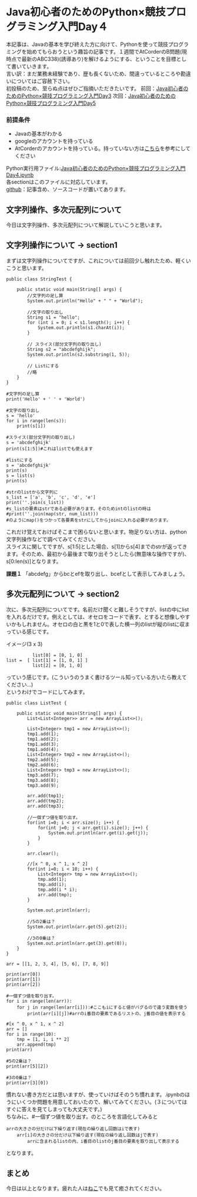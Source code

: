 # Java初心者のためのPython×競技プログラミング入門Day４
本記事は、Javaの基本を学び終えた方に向けて、Pythonを使って競技プログラミングを始めてもらおうという趣旨の記事です。１週間でAtCorderのB問題(現時点で最新のABC338)(誘導あり)を解けるようにする、ということを目標として書いていきます。  
言い訳：まだ業務未経験であり、歴も長くないため、間違っているところや勘違いについてはご容赦下さい。  
初投稿のため、至らぬ点はぜひご指摘いただきたいです。
前回：[Java初心者のためのPython×競技プログラミング入門Day3](https://qiita.com/maru3460/private/ae9cab608affad804cd7)
次回：[Java初心者のためのPython×競技プログラミング入門Day5](https://qiita.com/maru3460/private/8b5f58f44081111d90ce)

### 前提条件
 - Javaの基本がわかる
 - googleのアカウントを持っている
 - AtCorderのアカウントを持っている。持っていない方は[こちら](https://info.atcoder.jp/overview/contest/intro)を参考にしてください

Python実行用ファイル:[Java初心者のためのPython×競技プログラミング入門Day4.ipynb](https://colab.research.google.com/drive/18hyferPW_lPXoeKPUgTwl5AixgY0KfVI?usp=sharing)  
各sectionはこのファイルに対応しています。  
[github](https://github.com/maru3460/python_article)：記事含め、ソースコードが置いてあります。  

## 文字列操作、多次元配列について
今日は文字列操作、多次元配列について解説していこうと思います。

## 文字列操作について -> section1
まずは文字列操作についてですが、これについては前回少し触れたため、軽くいこうと思います。
```java:String
public class StringTest {

	public static void main(String[] args) {
		//文字列の足し算
		System.out.println("Hello" + " " + "World");
		
		//文字の取り出し
		String s1 = "hello";
        for (int i = 0; i < s1.length(); i++) {
            System.out.println(s1.charAt(i));
        }

        // スライス(部分文字列の取り出し)
        String s2 = "abcdefghijk";
        System.out.println(s2.substring(1, 5));

        // Listにする
        //略
	}
}
```
```python:str
#文字列の足し算
print('Hello' + ' ' + 'World')

#文字の取り出し
s = 'hello'
for i in range(len(s)):
    print(s[i])

#スライス(部分文字列の取り出し)
s = 'abcdefghijk'
print(s[1:5])#これはlistでも使えます

#listにする
s = 'abcdefghijk'
print(s)
s = list(s)
print(s)

#strのlistから文字列に
s_list = ['a', 'b', 'c', 'd', 'e']
print(''.join(s_list))
#s_listの要素はstrである必要があります。そのためintのlistの時は
#print(''.join(map(str, num_list)))
#のようにmap()をつかって各要素をstrにしてからjoinに入れる必要があります。
```

これだけ覚えておけばそこまで困らないと思います。物足りない方は、python 文字列操作などで調べてみてください。  
スライスに関してですが、s[1:5]とした場合、s[1]からs[4]までのstrが返ってきます。そのため、最初から最後まで取り出そうとしたら(無意味な操作ですが)、s[0:len(s)]となります。  

**課題１**
「abcdefg」からbcとefを取り出し、bcefとして表示してみましょう。  

## 多次元配列について -> section2
次に、多次元配列についてです。名前だけ聞くと難しそうですが、listの中にlistを入れるだけです。例えとしては、オセロをコードで表す、とすると想像しやすいかもしれません。オセロの白と黒を1と0で表した横一列のlistが縦のlistに収まっている感じです。　　

イメージ(3 x 3)
```
          list[0] = [0, 1, 0]
list =  [ list[1] = [1, 0, 1] ]
          list[2] = [0, 1, 0]  
```
っていう感じです。(こういうのうまく書けるツール知っている方いたら教えてください…)  
というわけでコードにしてみます。  
```java:list in list
public class ListTest {

	public static void main(String[] args) {		
		List<List<Integer>> arr = new ArrayList<>();
		
		List<Integer> tmp1 = new ArrayList<>();
		tmp1.add(1);
		tmp1.add(2);
		tmp1.add(3);
		tmp1.add(4);
		List<Integer> tmp2 = new ArrayList<>();
		tmp2.add(5);
		tmp2.add(6);
		List<Integer> tmp3 = new ArrayList<>();
		tmp3.add(7);
		tmp3.add(8);
		tmp3.add(9);
		
		arr.add(tmp1);
		arr.add(tmp2);
		arr.add(tmp3);
		
        //一個ずつ値を取り出す。
		for(int i=0; i < arr.size(); i++) {
			for(int j=0; j < arr.get(i).size(); j++) {
				System.out.println(arr.get(i).get(j));
			}
		}
		
		arr.clear();
		
        //[x ^ 0, x ^ 1, x ^ 2]
		for(int i=0; i < 10; i++) {
			List<Integer> tmp = new ArrayList<>();
			tmp.add(1);
			tmp.add(i);
			tmp.add(i * i);
			arr.add(tmp);
		}
		
		System.out.println(arr);
		
		//5の2乗は？
		System.out.println(arr.get(5).get(2));

		//3の0乗は？
		System.out.println(arr.get(3).get(0));
    }
}
```
```python:list in list
arr = [[1, 2, 3, 4], [5, 6], [7, 8, 9]]

print(arr[0])
print(arr[1])
print(arr[2])

#一個ずつ値を取り出す。
for i in range(len(arr)):
    for j in range(len(arr[i])):#ここもiにすると値がバグるので違う変数を使う
        print(arr[i][j])#arrのi番目の要素であるリストの、j番目の値を表示する

#[x ^ 0, x ^ 1, x ^ 2]
arr = []
for i in range(10):
    tmp = [1, i, i ** 2]
    arr.append(tmp)
print(arr)

#5の2乗は？
print(arr[5][2])

#3の0乗は？
print(arr[3][0])
```
慣れない書き方だとは思いますが、使っていけばそのうち慣れます。.ipynbのほうにいくつか問題を用意しておいたので、解いてみてください。(３についてはすぐに答えを見てしまっても大丈夫です。)  
ちなみに、\#一個ずつ値を取り出す。のところを言語化してみると
```
arrの大きさの分だけ以下繰り返す(現在の繰り返し回数はiで表す)
    arr[i]の大きさの分だけ以下繰り返す(現在の繰り返し回数はjで表す)
        arrに含まれるlistの内、i番目のlistのj番目の要素を取り出して表示する
```
となります。

## まとめ
今日は以上となります。疲れた人は[ねこ](https://www.youtube.com/watch?v=tgfGiTA1pek)でも見て癒されてください。  

